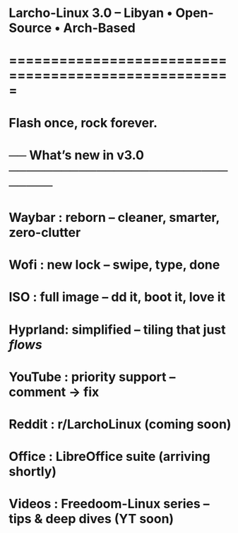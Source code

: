 # Larcho-Linux 3.0 – Libyan • Open-Source • Arch-Based
# =====================================================
# Flash once, rock forever.

# ── What’s new in v3.0 ──────────────────────────────
# Waybar  : reborn – cleaner, smarter, zero-clutter
# Wofi    : new lock – swipe, type, done
# ISO     : full image – dd it, boot it, love it
# Hyprland: simplified – tiling that just *flows*
# YouTube : priority support – comment → fix
# Reddit  : r/LarchoLinux (coming soon)
# Office  : LibreOffice suite (arriving shortly)
# Videos  : Freedoom-Linux series – tips & deep dives (YT soon)

